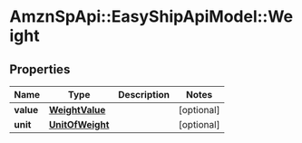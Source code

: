 # AmznSpApi::EasyShipApiModel::Weight

## Properties
Name | Type | Description | Notes
------------ | ------------- | ------------- | -------------
**value** | [**WeightValue**](WeightValue.md) |  | [optional] 
**unit** | [**UnitOfWeight**](UnitOfWeight.md) |  | [optional] 

